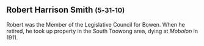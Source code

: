 ## Robert Harrison Smith <small>(5‑31‑10)</small>

Robert was the Member of the Legislative Council for Bowen. When he retired, he took up property in the South Toowong area, dying at *Mobolon* in 1911.
